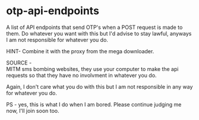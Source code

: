 # otp-api-endpoints
A list of API endpoints that send OTP's when a POST request is made to them.
Do whatever you want with this but I'd advise to stay lawful, anyways I am not responsible for whatever you do.

HINT-
Combine it with the proxy from the mega downloader.

SOURCE - <br />
MITM sms bombing websites, they use your computer to make the api requests so that they have no involvment in whatever you do.

Again, I don't care what you do with this but I am not responsible in any way for whatever you do.

PS - yes, this is what I do when I am bored. Please continue judging me now, I'll join soon too.
